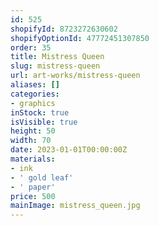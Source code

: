 ```yaml
---
id: 525
shopifyId: 8723272630602
shopifyOptionId: 47772451307850
order: 35
title: Mistress Queen
slug: mistress-queen
url: art-works/mistress-queen
aliases: []
categories:
- graphics
inStock: true
isVisible: true
height: 50
width: 70
date: 2023-01-01T00:00:00Z
materials:
- ink
- ' gold leaf'
- ' paper'
price: 500
mainImage: mistress_queen.jpg
---
```

